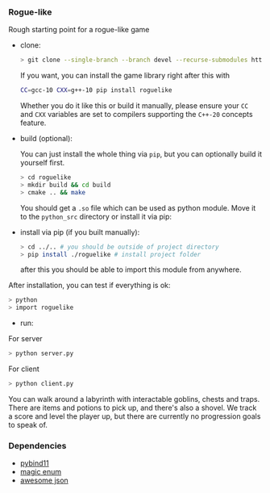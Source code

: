 ### Rogue-like 
Rough starting point for a rogue-like game
- clone:
  ```bash
  > git clone --single-branch --branch devel --recurse-submodules https://github.com/FrogOfJuly/roguelike.git
  ```
  If you want, you can install the game library right after this with
  ```bash
  CC=gcc-10 CXX=g++-10 pip install roguelike
  ```
  Whether you do it like this or build it manually, please ensure your `CC` and `CXX` variables are set to compilers supporting the `C++-20` concepts feature.
- build (optional):
  
  You can just install the whole thing via `pip`, but you can optionally build it yourself first.
   ```bash
   > cd roguelike 
   > mkdir build && cd build
   > cmake .. && make 
  ```
  You should get a ``.so`` file which can be used as python module.
  Move it to the `python_src` directory or install it via pip:
- install via pip (if you built manually):
  ```bash
  > cd ../.. # you should be outside of project directory 
  > pip install ./roguelike # install project folder
  ```
  after this you should be able to import this module from anywhere.

After installation, you can test if everything is ok:

```bash
> python
> import roguelike
```

- run:

For server
```bash
> python server.py
```

For client
```bash
> python client.py
```

You can walk around a labyrinth with interactable goblins, chests and traps.
There are items and potions to pick up, and there's also a shovel.
We track a score and level the player up, but there are currently no progression goals to speak of. 

### Dependencies

 - [pybind11](https://github.com/pybind/pybind11)
 - [magic enum](https://github.com/Neargye/magic_enum)
 - [awesome json](https://github.com/nlohmann/json)